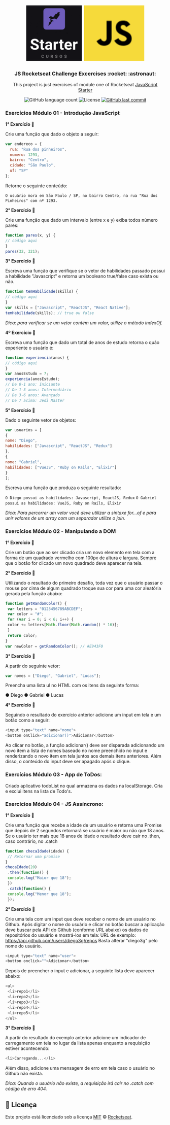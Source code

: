 <h1 align="center">
    <img alt="Starter" title="Starter Course"src=".github/logostarter.png" width="175px" />
    <img alt="Starter" title="Javascript"src=".github/javascript.png" width="190px" />
</h1>

<h3 align="center">
  JS Rocketseat Challenge Excercises :rocket: :astronaut:
</h3>

<p align="center">This project is just exercises of module one of Rocketseat <a href="https://skylab.rocketseat.com.br/journey/starter">JavaScript Starter</a>
</p>

<p align="center">
  
  <img alt="GitHub language count" src="https://img.shields.io/github/languages/count/davipalmas/cursojs_rocketseat?color=0000FF">

  <img alt="License" src="https://img.shields.io/github/license/davipalmas/cursojs_rocketseat?color=0000FF&logo=MIT">
  
  <a href="https://github.com/davipalmas/cursojs_rocketseat/commits/master">
    <img alt="GitHub last commit" src="https://img.shields.io/github/last-commit/davipalmas/cursojs_rocketseat?color=0000FF">
  </a>
</p>

### Exercícios Módulo 01 - Introdução JavaScript

**1° Exercício :pencil:**

Crie uma função que dado o objeto a seguir:

``` javascript
var endereco = {
  rua: "Rua dos pinheiros",
  numero: 1293,
  bairro: "Centro",
  cidade: "São Paulo",
  uf: "SP"
};
```

Retorne o seguinte conteúdo:

```
O usuário mora em São Paulo / SP, no bairro Centro, na rua "Rua dos Pinheiros" com nº 1293.
```

**2° Exercício :pencil:**

Crie uma função que dado um intervalo (entre x e y) exiba todos número pares:

``` javascript
function pares(x, y) {
// código aqui
}
pares(32, 321);
```

**3° Exercício :pencil:**

Escreva uma função que verifique se o vetor de habilidades passado possui a habilidade "Javascript" e retorna um booleano true/false caso exista ou não.

``` javascript
function temHabilidade(skills) {
// código aqui
}
var skills = ["Javascript", "ReactJS", "React Native"];
temHabilidade(skills); // true ou false
```

_Dica: para verificar se um vetor contém um valor, utilize o método indexOf._

**4º Exercício :pencil:**

Escreva uma função que dado um total de anos de estudo retorna o quão experiente o usuário é:

``` javascript
function experiencia(anos) {
// código aqui
}
var anosEstudo = 7;
experiencia(anosEstudo);
// De 0-1 ano: Iniciante
// De 1-3 anos: Intermediário
// De 3-6 anos: Avançado
// De 7 acima: Jedi Master
```

**5° Exercício :pencil:**

Dado o seguinte vetor de objetos:

``` javascript
var usuarios = [
{
nome: "Diego",
habilidades: ["Javascript", "ReactJS", "Redux"]
},
{
nome: "Gabriel",
habilidades: ["VueJS", "Ruby on Rails", "Elixir"]
}
];
```

Escreva uma função que produza o seguinte resultado:

`O Diego possui as habilidades: Javascript, ReactJS, Redux` 
`O Gabriel possui as habilidades: VueJS, Ruby on Rails, Elixir`

_Dica: Para percorrer um vetor você deve utilizar a sintaxe for...of e para unir valores de um array
com um separador utilize o join._

### Exercícios Módulo 02 - Manipulando a DOM

**1° Exercício :pencil:**

Crie um botão que ao ser clicado cria um novo elemento em tela com a forma de um quadrado vermelho com 100px de altura e largura. Sempre que o botão for clicado um novo quadrado deve
aparecer na tela.

**2° Exercício :pencil:**

Utilizando o resultado do primeiro desafio, toda vez que o usuário passar o mouse por cima de algum quadrado troque sua cor para uma cor aleatória gerada pela função abaixo:

``` javascript
function getRandomColor() {
 var letters = "0123456789ABCDEF";
 var color = "#";
 for (var i = 0; i < 6; i++) {
 color += letters[Math.floor(Math.random() * 16)];
 }
 return color;
}
var newColor = getRandomColor(); // #E943F0
``` 

**3° Exercício :pencil:**

A partir do seguinte vetor:

``` javascript
var nomes = ["Diego", "Gabriel", "Lucas"];
``` 

Preencha uma lista ul no HTML com os itens da seguinte forma:

● Diego
● Gabriel
● Lucas

**4° Exercício :pencil:**

Seguindo o resultado do exercício anterior adicione um input em tela e um botão como a seguir:

``` javascript
<input type="text" name="nome">
<button onClick="adicionar()">Adicionar</button>
```

Ao clicar no botão, a função adicionar() deve ser disparada adicionando um novo item a lista de
nomes baseado no nome preenchido no input e renderizando o novo item em tela juntos aos
demais itens anteriores. Além disso, o conteúdo do input deve ser apagado após o clique.

### Exercícios Módulo 03 - App de ToDos:

Criado aplicativo todoList no qual armazena os dados na localStorage. Cria e exclui itens na lista de Todo's.

### Exercícios Módulo 04 - JS Assíncrono:

**1° Exercício :pencil:**

Crie uma função que recebe a idade de um usuário e retorna uma Promise que depois de 2
segundos retornará se usuário é maior ou não que 18 anos. Se o usuário ter mais que 18 anos de
idade o resultado deve cair no .then, caso contrário, no .catch

``` javascript
function checaIdade(idade) {
 // Retornar uma promise
}
checaIdade(20)
 .then(function() {
 console.log("Maior que 18");
 })
 .catch(function() {
 console.log("Menor que 18");
 });
```

**2° Exercício :pencil:**

Crie uma tela com um input que deve receber o nome de um usuário no Github. Após digitar o
nome do usuário e clicar no botão buscar a aplicação deve buscar pela API do Github (conforme
URL abaixo) os dados de repositórios do usuário e mostrá-los em tela:
URL de exemplo: https://api.github.com/users/diego3g/repos
Basta alterar "diego3g" pelo nome do usuário.

``` javascript
<input type="text" name="user">
<button onclick="">Adicionar</button>
```

Depois de preencher o input e adicionar, a seguinte lista deve aparecer abaixo:

``` javascript
<ul>
 <li>repo1</li>
 <li>repo2</li>
 <li>repo3</li>
 <li>repo4</li>
 <li>repo5</li>
</ul>
```

**3° Exercício :pencil:**

A partir do resultado do exemplo anterior adicione um indicador de carregamento em tela no lugar da lista apenas enquanto a requisição estiver acontecendo:

``` javascript
<li>Carregando...</li>
```
Além disso, adicione uma mensagem de erro em tela caso o usuário no Github não exista.

_Dica: Quando o usuário não existe, a requisição irá cair no .catch com código de erro 404._

## :memo: Licença

Este projeto está licenciado sob a licença [MIT](./LICENSE) &copy; [Rocketseat](https://rocketseat.com.br/).